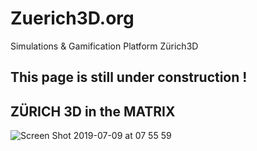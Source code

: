 # Zuerich3D.org
Simulations & Gamification Platform Zürich3D

## This page is still under construction !

## ZÜRICH 3D in the MATRIX
![Screen Shot 2019-07-09 at 07 55 59](https://user-images.githubusercontent.com/52152977/60862854-38ac1b80-a21f-11e9-9217-c5ce8794c235.png)
